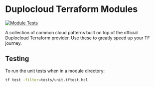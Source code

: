 # Duplocloud Terraform Modules  

[![Module Tests](https://github.com/duplocloud/terraform-duplocloud-components/actions/workflows/test.yml/badge.svg)](https://github.com/duplocloud/terraform-duplocloud-components/actions/workflows/test.yml)

A collection of common cloud patterns built on top of the official Duplocloud Terraform provider. Use these to greatly speed up your TF journey. 

## Testing  

To run the unit tests when in a module directory:  
```sh
tf test -filter=tests/unit.tftest.hcl
```
